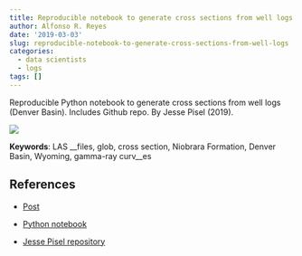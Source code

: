 ```yaml
---
title: Reproducible notebook to generate cross sections from well logs by Jesse Pisel
author: Alfonso R. Reyes
date: '2019-03-03'
slug: reproducible-notebook-to-generate-cross-sections-from-well-logs
categories:
  - data scientists
  - logs
tags: []
---
```



Reproducible Python notebook to generate cross sections from well logs (Denver Basin). Includes Github repo. By Jesse Pisel (2019).

[![](/img/jesse_pisel-cross_section.png)](/img/jesse_pisel-cross_section.png)

__Keywords__: LAS __files, glob, cross section, Niobrara Formation, Denver Basin, Wyoming, gamma-ray curv__es



## References

* [Post](https://www.linkedin.com/feed/update/urn:li:activity:6507949258430349312)

* [Python notebook](https://github.com/jessepisel/5minutesofpython/blob/master/Well%20log%20plots/cross%20section.ipynb)

* [Jesse Pisel repository](https://github.com/jessepisel)